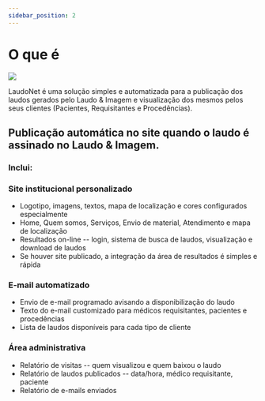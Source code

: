 ```yaml
---
sidebar_position: 2
---
```


# O que é

![](http://suporte.laudoimagem.com.br/drex_o_que_e_1_custom.png)

LaudoNet é uma solução simples e automatizada para a publicação dos laudos gerados pelo Laudo & Imagem e visualização dos mesmos pelos seus clientes (Pacientes, Requisitantes e Procedências).

## Publicação automática no site quando o laudo é assinado no Laudo & Imagem.

### Inclui:

### Site institucional personalizado

-   Logotipo, imagens, textos, mapa de localização e cores configurados
    especialmente
-   Home, Quem somos, Serviços, Envio de material, Atendimento e mapa de
    localização
-   Resultados on-line -- login, sistema de busca de laudos,
    visualização e download de laudos
-   Se houver site publicado, a integração da área de resultados é
    simples e rápida

### E-mail automatizado

-   Envio de e-mail programado avisando a disponibilização do laudo
-   Texto do e-mail customizado para médicos requisitantes, pacientes e
    procedências
-   Lista de laudos disponíveis para cada tipo de cliente

### Área administrativa

-   Relatório de visitas -- quem visualizou e quem baixou o laudo
-   Relatório de laudos publicados -- data/hora, médico requisitante,
    paciente
-   Relatório de e-mails enviados
